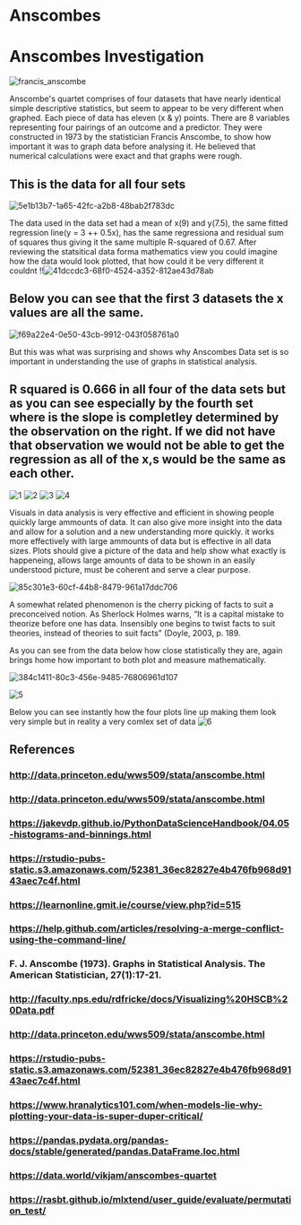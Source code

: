 # Anscombes
# Anscombes Investigation

![francis_anscombe](https://user-images.githubusercontent.com/35726074/48147151-84807c80-e2ae-11e8-8abe-e8ac5cd3f6c6.jpeg)



Anscombe's quartet comprises of four datasets that have nearly identical simple descriptive statistics, but seem to appear to be very different when graphed. Each piece of data has eleven (x & y) points. 
There are 8 variables representing four pairings of an outcome and a predictor.
They were constructed in 1973 by the statistician Francis Anscombe, to show how important it was to graph data before analysing it. 
He believed that numerical calculations were exact and that graphs were rough. 
## This is the data for all four sets
![5e1b13b7-1a65-42fc-a2b8-48bab2f783dc](https://user-images.githubusercontent.com/35726074/48148680-3d948600-e2b2-11e8-8f11-b126286136ca.png)


The data used in the data set had a mean of x(9) and y(7.5), the same fitted regression line(y = 3 ++ 0.5x), has the same regressiona and residual sum of squares thus giving it the same multiple R-squared of 0.67.  After reviewing the statsitical data forma mathematics view you could imagine how the data would look plotted, that how could it be very different it couldnt
!!![41dccdc3-68f0-4524-a352-812ae43d78ab](https://user-images.githubusercontent.com/35726074/48147406-2607ce00-e2af-11e8-8fa1-cbb6a6bc9c74.png)

## Below you can see that the first 3 datasets the x values are all the same.
![f69a22e4-0e50-43cb-9912-043f058761a0](https://user-images.githubusercontent.com/35726074/48149044-1b4f3800-e2b3-11e8-8130-fd73e6716c03.png)

But this was what was surprising and shows why Anscombes Data set is so important in understanding the use of graphs in statistical analysis.

## R squared is 0.666 in all four of the data sets but as you can see especially by the fourth set where is the slope is completley determined by the observation on the right. If we did not have that observation we would not be able to get the regression as all of the x,s would be the same as each other.

![1](https://user-images.githubusercontent.com/35726074/48149611-733a6e80-e2b4-11e8-8637-e8b94291bd36.PNG)
![2](https://user-images.githubusercontent.com/35726074/48149884-2e630780-e2b5-11e8-91d1-a3e98f0b725e.png)
![3](https://user-images.githubusercontent.com/35726074/48149653-95cc8780-e2b4-11e8-9041-e411084f86f9.png)
![4](https://user-images.githubusercontent.com/35726074/48149664-9cf39580-e2b4-11e8-8b58-525846f6551e.png)


Visuals in data analysis is very effective and efficient in showing people quickly large ammounts of data. It can also give more insight into the data and allow for a solution and a new understanding more quickly. it works more effectively with large ammounts of data but is effective in all data sizes.
Plots should give a picture of the data and help show what exactly is happeneing, allows large amounts of data to be shown in an easily understood picture, must be coherent and serve a clear purpose.

![85c301e3-60cf-44b8-8479-961a17ddc706](https://user-images.githubusercontent.com/35726074/48147690-d1b11e00-e2af-11e8-845c-aa7f97a11363.png)

A somewhat related phenomenon is the cherry picking of facts to suit a preconceived notion. As Sherlock
Holmes warns, “It is a capital mistake to theorize before one has data. Insensibly one begins to twist facts
to suit theories, instead of theories to suit facts” (Doyle, 2003, p. 189.

 As you can see from the data below how close statistically they are, again brings home how important to both plot and measure mathematically.

![384c1411-80c3-456e-9485-76806961d107](https://user-images.githubusercontent.com/35726074/48147855-3b312c80-e2b0-11e8-95d0-5c109d7095ce.png)



![5](https://user-images.githubusercontent.com/35726074/48158759-3d54b480-e2cb-11e8-8e5a-3daf397a5529.png)
   
Below you can see instantly how the four plots line up making them look very simple but in reality a very comlex set of data
![6](https://user-images.githubusercontent.com/35726074/48159116-46925100-e2cc-11e8-83b0-877a9a272714.png)


## References
### http://data.princeton.edu/wws509/stata/anscombe.html
### http://data.princeton.edu/wws509/stata/anscombe.html
### https://jakevdp.github.io/PythonDataScienceHandbook/04.05-histograms-and-binnings.html
### https://rstudio-pubs-static.s3.amazonaws.com/52381_36ec82827e4b476fb968d9143aec7c4f.html
### https://learnonline.gmit.ie/course/view.php?id=515
### https://help.github.com/articles/resolving-a-merge-conflict-using-the-command-line/
### F. J. Anscombe (1973). Graphs in Statistical Analysis. The American Statistician, 27(1):17-21.
### http://faculty.nps.edu/rdfricke/docs/Visualizing%20HSCB%20Data.pdf
### http://data.princeton.edu/wws509/stata/anscombe.html
### https://rstudio-pubs-static.s3.amazonaws.com/52381_36ec82827e4b476fb968d9143aec7c4f.html
### https://www.hranalytics101.com/when-models-lie-why-plotting-your-data-is-super-duper-critical/
### https://pandas.pydata.org/pandas-docs/stable/generated/pandas.DataFrame.loc.html
### https://data.world/vikjam/anscombes-quartet
### https://rasbt.github.io/mlxtend/user_guide/evaluate/permutation_test/
### 
